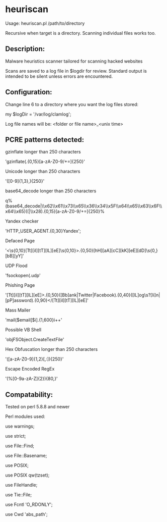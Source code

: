 heuriscan
=========
Usage:
heuriscan.pl /path/to/directory

Recursive when target is a directory. Scanning individual files works too.

Description:
--------
Malware heuristics scanner tailored for scanning hacked websites

Scans are saved to a log file in $logdir for review. Standard output is intended to be silent unless errors are encountered.

Configuration:
--------
Change line 6 to a directory where you want the log files stored:

my $logDir = '/var/log/clamlog';

Log file names will be: \<folder or file name\>_\<unix time\>

PCRE patterns detected:
--------
gzinflate longer than 250 characters

'gzinflate\(.{0,15}[a-zA-Z0-9/+=]{250}'

Unicode longer than 250 characters

'([0-9]{1,3},){250}'

base64_decode longer than 250 characters

q%(base64_decode|\\\\x62\\\\x61\\\\x73\\\\x65\\\\x36\\\\x34\\\\x5F\\\\x64\\\\x65\\\\x63\\\\x6F\\\\x64\\\\x65)(\(|\\\\x28).{0,15}[a-zA-Z0-9/+=]{250}%

Yandex checker

'HTTP_USER_AGENT.{0,30}Yandex';

Defaced Page

'<\s{0,10}[Tt][iI][tT][lL][eE]\s{0,10}>.{0,50}[hH][aA][cC][kK][eE][dD]\s{0,}[bB][yY]'

UDP Flood

'fsockopen\(.udp'

Phishing Page

'[Tt][iI][tT][lL][eE]>.{0,50}([Bb]ank|Twitter|Facebook).{0,40}([lL]og\s?[Ii]n|[pP]assword).{0,90}</[Tt][iI][tT][lL][eE]'

Mass Mailer

'mail\(\$email\[\$i\].{1,600}i\+\+'

Possible VB Shell

'objFSObject\.CreateTextFile'

Hex Obfuscation longer than 250 characters

'([a-zA-Z0-9]{1,2}[,:]){250}'

Escape Encoded RegEx

'(%[0-9a-zA-Z]{2}){80,}'

Compatability:
--------

Tested on perl 5.8.8 and newer

Perl modules used:

use warnings;

use strict;

use File::Find;

use File::Basename;

use POSIX;

use POSIX qw(tzset);

use FileHandle;

use Tie::File;

use Fcntl 'O_RDONLY';

use Cwd 'abs_path';
